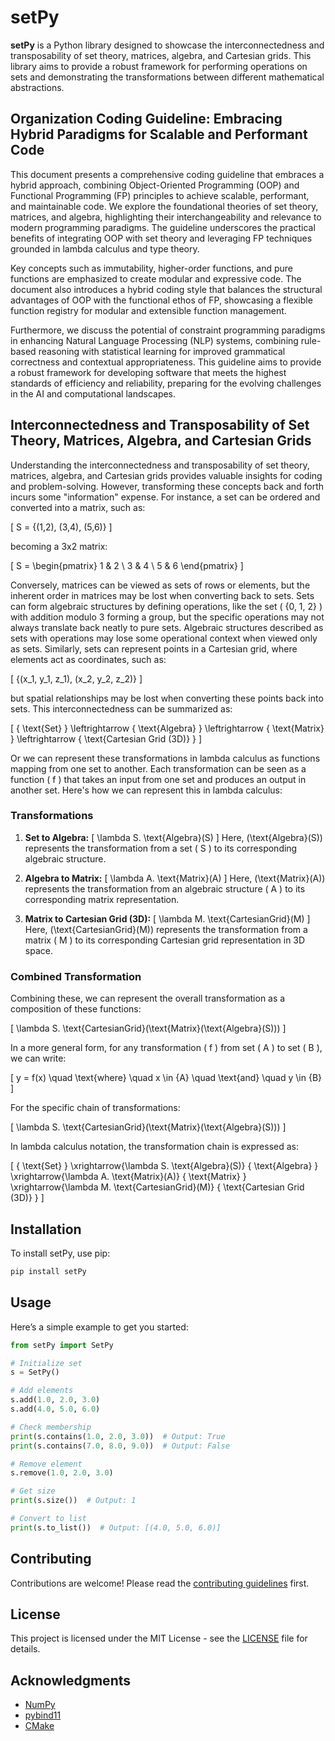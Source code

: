 # setPy

**setPy** is a Python library designed to showcase the interconnectedness and transposability of set theory, matrices, algebra, and Cartesian grids. This library aims to provide a robust framework for performing operations on sets and demonstrating the transformations between different mathematical abstractions.

## Organization Coding Guideline: Embracing Hybrid Paradigms for Scalable and Performant Code

This document presents a comprehensive coding guideline that embraces a hybrid approach, combining Object-Oriented Programming (OOP) and Functional Programming (FP) principles to achieve scalable, performant, and maintainable code. We explore the foundational theories of set theory, matrices, and algebra, highlighting their interchangeability and relevance to modern programming paradigms. The guideline underscores the practical benefits of integrating OOP with set theory and leveraging FP techniques grounded in lambda calculus and type theory.

Key concepts such as immutability, higher-order functions, and pure functions are emphasized to create modular and expressive code. The document also introduces a hybrid coding style that balances the structural advantages of OOP with the functional ethos of FP, showcasing a flexible function registry for modular and extensible function management.

Furthermore, we discuss the potential of constraint programming paradigms in enhancing Natural Language Processing (NLP) systems, combining rule-based reasoning with statistical learning for improved grammatical correctness and contextual appropriateness. This guideline aims to provide a robust framework for developing software that meets the highest standards of efficiency and reliability, preparing for the evolving challenges in the AI and computational landscapes.

## Interconnectedness and Transposability of Set Theory, Matrices, Algebra, and Cartesian Grids

Understanding the interconnectedness and transposability of set theory, matrices, algebra, and Cartesian grids provides valuable insights for coding and problem-solving. However, transforming these concepts back and forth incurs some "information" expense. For instance, a set can be ordered and converted into a matrix, such as:

\[ S = \{(1,2), (3,4), (5,6)\} \]

becoming a 3x2 matrix:

\[ S = \begin{pmatrix} 1 & 2 \ 3 & 4 \ 5 & 6 \end{pmatrix} \]

Conversely, matrices can be viewed as sets of rows or elements, but the inherent order in matrices may be lost when converting back to sets. Sets can form algebraic structures by defining operations, like the set \( \{0, 1, 2\} \) with addition modulo 3 forming a group, but the specific operations may not always translate back neatly to pure sets. Algebraic structures described as sets with operations may lose some operational context when viewed only as sets. Similarly, sets can represent points in a Cartesian grid, where elements act as coordinates, such as:

\[ \{(x_1, y_1, z_1), (x_2, y_2, z_2)\} \]

but spatial relationships may be lost when converting these points back into sets. This interconnectedness can be summarized as:

\[ \{ \text{Set} \} \leftrightarrow \{ \text{Algebra} \} \leftrightarrow \{ \text{Matrix} \} \leftrightarrow \{ \text{Cartesian Grid (3D)} \} \]

Or we can represent these transformations in lambda calculus as functions mapping from one set to another. Each transformation can be seen as a function \( f \) that takes an input from one set and produces an output in another set. Here's how we can represent this in lambda calculus:

### Transformations

1. **Set to Algebra:**
   \[
   \lambda S. \text{Algebra}(S)
   \]
   Here, \(\text{Algebra}(S)\) represents the transformation from a set \( S \) to its corresponding algebraic structure.

2. **Algebra to Matrix:**
   \[
   \lambda A. \text{Matrix}(A)
   \]
   Here, \(\text{Matrix}(A)\) represents the transformation from an algebraic structure \( A \) to its corresponding matrix representation.

3. **Matrix to Cartesian Grid (3D):**
   \[
   \lambda M. \text{CartesianGrid}(M)
   \]
   Here, \(\text{CartesianGrid}(M)\) represents the transformation from a matrix \( M \) to its corresponding Cartesian grid representation in 3D space.

### Combined Transformation

Combining these, we can represent the overall transformation as a composition of these functions:

\[ \lambda S. \text{CartesianGrid}(\text{Matrix}(\text{Algebra}(S))) \]

In a more general form, for any transformation \( f \) from set \( A \) to set \( B \), we can write:

\[ y = f(x) \quad \text{where} \quad x \in \{A\} \quad \text{and} \quad y \in \{B\} \]

For the specific chain of transformations:

\[ \lambda S. \text{CartesianGrid}(\text{Matrix}(\text{Algebra}(S))) \]

In lambda calculus notation, the transformation chain is expressed as:

\[ \{ \text{Set} \} \xrightarrow{\lambda S. \text{Algebra}(S)} \{ \text{Algebra} \} \xrightarrow{\lambda A. \text{Matrix}(A)} \{ \text{Matrix} \} \xrightarrow{\lambda M. \text{CartesianGrid}(M)} \{ \text{Cartesian Grid (3D)} \} \]

## Installation

To install setPy, use pip:

```bash
pip install setPy
```

## Usage

Here’s a simple example to get you started:

```python
from setPy import SetPy

# Initialize set
s = SetPy()

# Add elements
s.add(1.0, 2.0, 3.0)
s.add(4.0, 5.0, 6.0)

# Check membership
print(s.contains(1.0, 2.0, 3.0))  # Output: True
print(s.contains(7.0, 8.0, 9.0))  # Output: False

# Remove element
s.remove(1.0, 2.0, 3.0)

# Get size
print(s.size())  # Output: 1

# Convert to list
print(s.to_list())  # Output: [(4.0, 5.0, 6.0)]
```

## Contributing

Contributions are welcome! Please read the [contributing guidelines](CONTRIBUTING.md) first.

## License

This project is licensed under the MIT License - see the [LICENSE](LICENSE) file for details.

## Acknowledgments

- [NumPy](https://numpy.org/)
- [pybind11](https://github.com/pybind/pybind11)
- [CMake](https://cmake.org/)

